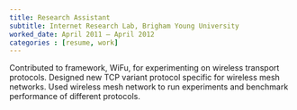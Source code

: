 ```yaml
---
title: Research Assistant
subtitle: Internet Research Lab, Brigham Young University
worked_date: April 2011 – April 2012
categories : [resume, work]
---
```

Contributed to framework, WiFu, for experimenting on wireless transport protocols. Designed new TCP variant protocol specific for wireless mesh networks. Used wireless mesh network to run experiments and benchmark performance of different protocols.
